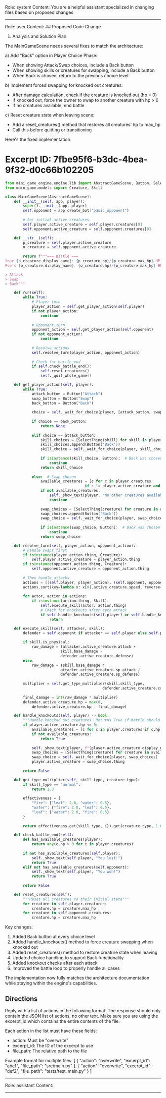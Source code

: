 Role: system
Content: You are a helpful assistant specialized in changing files based on proposed changes.
__________________
Role: user
Content: ## Proposed Code Change
1. Analysis and Solution Plan:

The MainGameScene needs several fixes to match the architecture:

a) Add "Back" option in Player Choice Phase:
- When showing Attack/Swap choices, include a Back button
- When showing skills or creatures for swapping, include a Back button
- When Back is chosen, return to the previous choice level

b) Implement forced swapping for knocked out creatures:
- After damage calculation, check if the creature is knocked out (hp = 0)
- If knocked out, force the owner to swap to another creature with hp > 0
- If no creatures available, end battle

c) Reset creature state when leaving scene:
- Add a reset_creatures() method that restores all creatures' hp to max_hp
- Call this before quitting or transitioning

Here's the fixed implementation:

# Excerpt ID: 7fbe95f6-b3dc-4bea-9f32-d0c66b102205
```python main_game/scenes/main_game_scene.py
from mini_game_engine.engine.lib import AbstractGameScene, Button, SelectThing
from main_game.models import Creature, Skill

class MainGameScene(AbstractGameScene):
    def __init__(self, app, player):
        super().__init__(app, player)
        self.opponent = app.create_bot("basic_opponent")
        
        # Set initial active creatures
        self.player.active_creature = self.player.creatures[0]
        self.opponent.active_creature = self.opponent.creatures[0]

    def __str__(self):
        p_creature = self.player.active_creature
        o_creature = self.opponent.active_creature
        
        return f"""=== Battle ===
Your {p_creature.display_name}: {p_creature.hp}/{p_creature.max_hp} HP
Foe's {o_creature.display_name}: {o_creature.hp}/{o_creature.max_hp} HP

> Attack
> Swap
> Back"""

    def run(self):
        while True:
            # Player turn
            player_action = self.get_player_action(self.player)
            if not player_action:
                continue
                
            # Opponent turn
            opponent_action = self.get_player_action(self.opponent)
            if not opponent_action:
                continue
                
            # Resolve actions
            self.resolve_turn(player_action, opponent_action)
            
            # Check for battle end
            if self.check_battle_end():
                self.reset_creatures()
                self._quit_whole_game()

    def get_player_action(self, player):
        while True:
            attack_button = Button("Attack")
            swap_button = Button("Swap")
            back_button = Button("Back")
            
            choice = self._wait_for_choice(player, [attack_button, swap_button, back_button])
            
            if choice == back_button:
                return None
            
            elif choice == attack_button:
                skill_choices = [SelectThing(skill) for skill in player.active_creature.skills]
                skill_choices.append(Button("Back"))
                skill_choice = self._wait_for_choice(player, skill_choices)
                
                if isinstance(skill_choice, Button):  # Back was chosen
                    continue
                return skill_choice
                
            else:  # Swap chosen
                available_creatures = [c for c in player.creatures 
                                    if c != player.active_creature and c.hp > 0]
                if not available_creatures:
                    self._show_text(player, "No other creatures available!")
                    continue
                
                swap_choices = [SelectThing(creature) for creature in available_creatures]
                swap_choices.append(Button("Back"))
                swap_choice = self._wait_for_choice(player, swap_choices)
                
                if isinstance(swap_choice, Button):  # Back was chosen
                    continue
                return swap_choice

    def resolve_turn(self, player_action, opponent_action):
        # Handle swaps first
        if isinstance(player_action.thing, Creature):
            self.player.active_creature = player_action.thing
        if isinstance(opponent_action.thing, Creature):
            self.opponent.active_creature = opponent_action.thing
            
        # Then handle attacks
        actions = [(self.player, player_action), (self.opponent, opponent_action)]
        actions.sort(key=lambda x: x[0].active_creature.speed, reverse=True)
        
        for actor, action in actions:
            if isinstance(action.thing, Skill):
                self.execute_skill(actor, action.thing)
                # Check for knockouts after each attack
                if self.handle_knockouts(self.player) or self.handle_knockouts(self.opponent):
                    return

    def execute_skill(self, attacker, skill):
        defender = self.opponent if attacker == self.player else self.player
        
        if skill.is_physical:
            raw_damage = (attacker.active_creature.attack + 
                         skill.base_damage - 
                         defender.active_creature.defense)
        else:
            raw_damage = (skill.base_damage * 
                         attacker.active_creature.sp_attack / 
                         defender.active_creature.sp_defense)
            
        multiplier = self.get_type_multiplier(skill.skill_type, 
                                            defender.active_creature.creature_type)
        
        final_damage = int(raw_damage * multiplier)
        defender.active_creature.hp = max(0, 
            defender.active_creature.hp - final_damage)

    def handle_knockouts(self, player) -> bool:
        """Handle knocked out creatures. Returns True if battle should end."""
        if player.active_creature.hp <= 0:
            available_creatures = [c for c in player.creatures if c.hp > 0]
            if not available_creatures:
                return True
            
            self._show_text(player, f"{player.active_creature.display_name} was knocked out!")
            swap_choices = [SelectThing(creature) for creature in available_creatures]
            swap_choice = self._wait_for_choice(player, swap_choices)
            player.active_creature = swap_choice.thing
            
        return False

    def get_type_multiplier(self, skill_type, creature_type):
        if skill_type == "normal":
            return 1.0
            
        effectiveness = {
            "fire": {"leaf": 2.0, "water": 0.5},
            "water": {"fire": 2.0, "leaf": 0.5},
            "leaf": {"water": 2.0, "fire": 0.5}
        }
        
        return effectiveness.get(skill_type, {}).get(creature_type, 1.0)

    def check_battle_end(self):
        def has_available_creatures(player):
            return any(c.hp > 0 for c in player.creatures)
            
        if not has_available_creatures(self.player):
            self._show_text(self.player, "You lost!")
            return True
        elif not has_available_creatures(self.opponent):
            self._show_text(self.player, "You won!")
            return True
            
        return False

    def reset_creatures(self):
        """Reset all creatures to their initial state"""
        for creature in self.player.creatures:
            creature.hp = creature.max_hp
        for creature in self.opponent.creatures:
            creature.hp = creature.max_hp
```

Key changes:
1. Added Back button at every choice level
2. Added handle_knockouts() method to force creature swapping when knocked out
3. Added reset_creatures() method to restore creature state when leaving
4. Updated choice handling to support Back functionality
5. Added knockout checks after each attack
6. Improved the battle loop to properly handle all cases

The implementation now fully matches the architecture documentation while staying within the engine's capabilities.

## Directions
Reply with a list of actions in the following format. The response should only contain the JSON list of actions, no other text.
Make sure you are using the excerpt_id which contains the entire contents of the file.

Each action in the list must have these fields:
- action: Must be "overwrite"
- excerpt_id: The ID of the excerpt to use
- file_path: The relative path to the file

Example format for multiple files:
[
    {
        "action": "overwrite",
        "excerpt_id": "abc1",
        "file_path": "src/main.py"
    },
    {
        "action": "overwrite",
        "excerpt_id": "def2",
        "file_path": "tests/test_main.py"
    }
]
__________________
Role: assistant
Content: 
__________________
